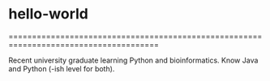 # hello-world
======================================================================================

Recent university graduate learning Python and bioinformatics.
Know Java and Python (-ish level for both).
